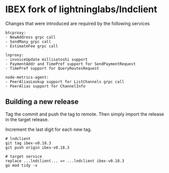 # IBEX fork of lightninglabs/lndclient

Changes that were introduced are required by the following services

```
btcproxy:
- NewAddress grpc call
- SendMany grpc call
- EstimateFee grpc call

lnproxy:
- invoiceUpdate millisatoshi support
- PaymentAddr and TimePref support for SendPaymentRequest
- TimePref support for QueryRoutesRequest

node-metrics-agent:
- PeerAliasLookup support for ListChannels grpc call
- PeerAlias support for ChannelInfo
```

## Building a new release

Tag the commit and push the tag to remote. Then simply import the release in the target release.

Increment the last digit for each new tag.

```
# lndclient
git tag ibex-v0.18.3
git push origin ibex-v0.18.3

# target service
replace ...lndclient... => ...lndclient ibex-v0.18.3
go mod tidy -v
```
